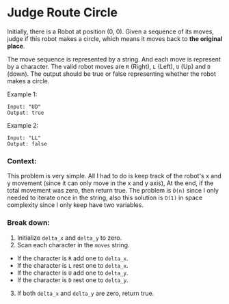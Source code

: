 # Judge Route Circle

Initially, there is a Robot at position (0, 0). Given a sequence of its moves, judge if this robot makes a circle, which means it moves back to **the original place**.

The move sequence is represented by a string. And each move is represent by a character. The valid robot moves are `R` (Right), `L` (Left), `U` (Up) and `D` (down). The output should be true or false representing whether the robot makes a circle.

Example 1:

```
Input: "UD"
Output: true
```

Example 2:

```
Input: "LL"
Output: false
```

### Context:
This problem is very simple. All I had to do is keep track of the robot's x and y movement (since it can only move in the x and y axis), At the end, if the total movement was zero, then return true. The problem is `O(n)` since I only needed to iterate once in the string, also this solution is `O(1)` in space complexity since I only keep have two variables.

### Break down:
1. Initialize `delta_x` and `delta_y` to zero.
2. Scan each character in the `moves` string.
  - If the character is `R` add one to `delta_x`.
  - If the character is `L` rest one to `delta_x`.
  - If the character is `U` add one to `delta_y`.
  - If the character is `D` rest one to `delta_y`.
3. If both `delta_x` and `delta_y` are zero, return true.
